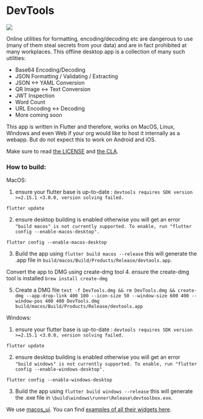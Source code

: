 # DevTools

<img src="https://user-images.githubusercontent.com/45334931/166119247-e99f0092-264d-40d9-b297-f6873b65da3d.png"/>

Online utilities for formatting, encoding/decoding etc are dangerous to use (many of them steal secrets from your data) and are in fact prohibited at many workplaces. This offline desktop app is a collection of many such utilities:

 - Base64 Encoding/Decoding
 - JSON Formatting / Validating / Extracting
 - JSON <-> YAML Conversion
 - QR Image <-> Text Conversion
 - JWT Inspection
 - Word Count
 - URL Encoding <-> Decoding
 - More coming soon

This app is written in Flutter and therefore, works on MacOS, Linux, Windows and even Web if your org would like to host it internally as a webapp. But do not expect this to work on Android and iOS.

Make sure to read [the LICENSE](/LICENSE.md) and [the CLA](/CLA.md).

### How to build:

MacOS:

1. ensure your flutter base is up-to-date : `devtools requires SDK version >=2.15.1 <3.0.0, version solving failed.`

`flutter update`

2. ensure desktop building is enabled otherwise you will get an error `"build macos" is not currently supported. To enable, run "flutter config --enable-macos-desktop".`

`flutter config --enable-macos-desktop`

3. Build the app using 
`flutter build macos --release` 
this will generate the .app file in `build/macos/Build/Products/Release/devtools.app`.

Convert the app to DMG using create-dmg tool
4. ensure the create-dmg tool is installed
`brew install create-dmg`

5. Create a DMG file
`test -f DevTools.dmg && rm DevTools.dmg && create-dmg --app-drop-link 400 100 --icon-size 50 --window-size 600 400 --window-pos 400 400 DevTools.dmg build/macos/Build/Products/Release/devtools.app`

Windows:

1. ensure your flutter base is up-to-date : `devtools requires SDK version >=2.15.1 <3.0.0, version solving failed.`

`flutter update`

2. ensure desktop building is enabled otherwise you will get an error `"build windows" is not currently supported. To enable, run "flutter config --enable-windows-desktop".`

`flutter config --enable-windows-desktop`

3. Build the app using
`flutter build windows --release`
this will generate the .exe file in `\build\windows\runner\Release\devtoolbox.exe`.


We use [macos_ui](https://github.com/GroovinChip/macos_ui). You can find [examples of all their widgets here](https://github.com/GroovinChip/macos_ui/tree/dev/example/lib/pages).
